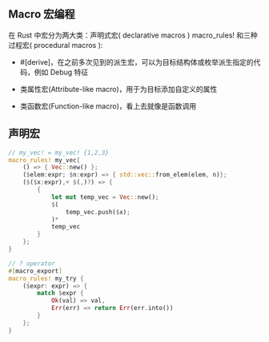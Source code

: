 ## Macro 宏编程

在 Rust 中宏分为两大类：声明式宏( declarative macros ) macro_rules! 和三种过程宏( procedural macros ):

+ #[derive]，在之前多次见到的派生宏，可以为目标结构体或枚举派生指定的代码，例如 Debug 特征

+ 类属性宏(Attribute-like macro)，用于为目标添加自定义的属性

+ 类函数宏(Function-like macro)，看上去就像是函数调用

## 声明宏

~~~ Rust
// my_vec! = my_vec! {1,2,3}
macro_rules! my_vec{
    () => { Vec::new() };
    ($elem:expr; $n:expr) => { std::vec::from_elem(elem, n)};
    ($($x:expr),+ $(,)?) => {
        {
            let mut temp_vec = Vec::new();
            $(
                temp_vec.push($x);
            )*
            temp_vec
        }
    };
}

// ? operator
#[macro_export]
macro_rules! my_try {
    ($expr: expr) => {
        match $expr {
            Ok(val) => val,
            Err(err) => return Err(err.into())
        }
    };
}
~~~